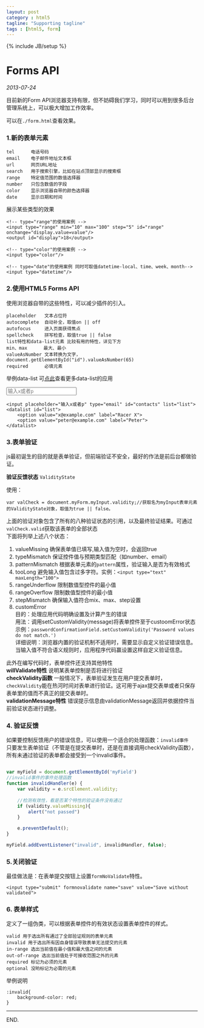 ```yaml
---
layout: post
category : html5
tagline: "Supporting tagline"
tags : [html5, form]
---
```

{% include JB/setup %}

# Forms API

_2013-07-24_    


目前新的Form API浏览器支持有限，但不妨碍我们学习，同时可以用到很多后台管理系统上，可以极大增加工作效率。

可以在`./form.html`查看效果。

### 1.新的表单元素

```
tel      电话号码
email    电子邮件地址文本框
url      网页URL地址
search   用于搜索引擎，比如在站点顶部显示的搜索框
range    特定值范围的数值选择器
number   只包含数值的字段
color    显示浏览器自带的颜色选择器
date     显示日期和时间
```
展示某些类型的效果

```
<!-- type="range"的使用案例 -->
<input type="range" min="10" max="100" step="5" id="range" onchange="display.value=value"/>
<output id="display">18</output>
```

```
<!-- type="color"的使用案例 -->
<input type="color"/>
```

```
<!-- type="date"的使用案例 同时可取值datetime-local、time、week、month-->
<input type="datetime"/>
```

### 2.使用HTML5 Forms API

使用浏览器自带的这些特性，可以减少插件的引入。

```
placeholder   文本占位符
autocomplete  自动补全，取值on || off
autofocus     进入页面获得焦点
spellcheck	  拼写检查，取值true || false
list特性和data-list元素 比较有用的特性，详见下方
min、max      最大、最小
valueAsNumber 文本转换为文字，document.getElementById("id").valueAsNumber(65)
required 	  必填元素
```

举例data-list
可[点此](http://www.zhangxinxu.com/wordpress/2013/03/html5-datalist-%E5%AE%9E%E9%99%85%E5%BA%94%E7%94%A8-%E5%8F%AF%E8%A1%8C%E6%80%A7/)查看更多data-list的应用

<input placeholder="输入x或者p" type="email" id="contacts" list="list">
<datalist id="list">
    <option value="x@example.com" label="Racer X">
    <option value="peter@example.com" label="Peter">
</datalist>

```
<input placeholder="输入x或者p" type="email" id="contacts" list="list">
<datalist id="list">
	<option value="x@example.com" label="Racer X">
	<option value="peter@example.com" label="Peter">
</datalist>
```
### 3.表单验证
js最初诞生的目的就是表单验证，但前端验证不安全，最好的作法是前后台都做验证。

__验证反馈状态__  `ValidityState`

使用：   
```
var valCheck = document.myForm.myInput.validity;//获取名为myInput表单元素的ValidityState对象，取值为true || false。
```    
上面的验证对象包含了所有的八种验证状态的引用，以及最终验证结果。可通过`valCheck.valid`获取该表单的全部状态    
下面将列举上述八个状态：    
 1. valueMissing
 	确保表单值已填写,输入值为空时，会返回true
 2. typeMismatch
	保证控件值与预期类型匹配（如number、email）
 3. patternMismatch
 	根据表单元素的`pattern`属性，验证输入是否为有效格式
 4. tooLong
 	避免输入值包含过多字符。实例：`<input type="text" maxLength="100">`
 5. rangeUnderflow
 	限制数值型控件的最小值
 6. rangeOverflow 
 	限制数值型控件的最小值
 7. stepMismatch
 	确保输入值符合mix、max、step设置
 8. customError    
 	目的：处理应用代码明确设置及计算产生的错误    
 	用法：调用setCustomValidity(message)将表单控件至于custoomError状态    
 	示例：`passwordConfirmationField.setCustomValidity('Password values do not match.')`    
 	详细说明：浏览器内置的验证机制不适用时，需要显示自定义验证错误信息。当输入值不符合语义规则时，应用程序代码赢设置这样自定义验证信息。

此外在编写代码时，表单控件还支持其他特性    
__willValidate特性__ 说明某表单控制是否将进行验证    
__checkValidity函数__ 一般情况下，表单验证发生在用户提交表单时，`checkValidity`能在热河时间对表单进行验证。这可用于ajax提交表单或者只保存表单里的值而不真正的提交表单时。    
__validationMessage特性__  错误提示信息由validationMessage返回并依据控件当前验证状态进行调整。


### 4. 验证反馈

如果要控制反馈用户的错误信息，可以使用一个适合的处理函数：`invalid事件`    
只要发生表单验证（不管是在提交表单时，还是在直接调用checkValidity函数），所有未通过验证的表单都会接受到一个invalid事件。   

```javascript

var myField = document.getElementById('myField')
//invalid事件的事件处理函数
function invalidHandler(e) {
	var validity = e.srcElement.validity;
	
	//检测有效性，看是否某个特性的验证条件没有通过
	if (validity.valueMissing){
		alert("not passed")
	}

	e.preventDefault();
}

myField.addEventListener("invalid", invalidHandler, false);
```
### 5.关闭验证 

最佳做法是：在表单提交按钮上设置`formNoValidate`特性。

```
<input type="submit" formnovalidate name="save" value="Save without validated">
```
### 6. 表单样式

定义了一组伪类，可以根据表单控件的有效状态设置表单控件的样式。

```
valid 用于选出所有通过了全部验证规则的表单元素
invalid 用于选出所有因自身错误导致表单无法提交的元素
in-range 选出当前值在最小值和最大值之间的元素
out-of-range 选出当前值处于可接收范围之外的元素
required 标记为必须的元素
optional 没哟标记为必需的元素
```
举例说明    
```
:invalid{
	background-color: red;
}
```    


- - -

END.










